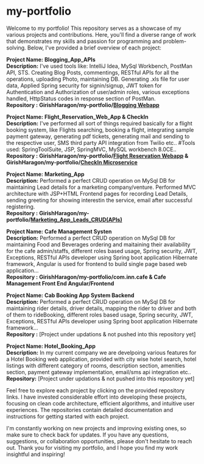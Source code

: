 # my-portfolio
Welcome to my portfolio! This repository serves as a showcase of my various projects and contributions. Here, you'll find a diverse range of work that demonstrates my skills and passion for programming and problem-solving. Below, I've provided a brief overview of each project:

**Project Name:** **Blogging_App_APIs**      
**Description:** I've used tools like: IntelliJ Idea, MySql Workbench, PostMan API, STS. Creating Blog Posts, commentings, RESTful APIs for all the operations, uploading Photo, maintaining DB. Generating .xls file for user data, Applied Spring security for signin/signup, JWT token for Authentication and Authorization of user/admin roles, various exceptions handled, HttpStatus codes in response section of PostMan.        
**Repository :** **GirishHaragon/my-portfolio/[Blogging Webapp](https://github.com/GirishHaragon/my-portfolio/tree/main/Blogging_App_APIs)**

**Project Name:** **Flight_Reservation_Web_App    &    CheckIn**   
**Description:** I've performed all sort of things required basically for a flight booking system, like Flights searching, booking a flight, integrating sample payment gateway, generating pdf tickets, generating mail and sending to the respective user, SMS third party API integration from Twilio etc.. #Tools used: SpringToolSuite, JSP, SpringMVC, MySQL workbench 8.0CE..           
**Repository :**  **GirishHaragon/my-portfolio/[Flight Reservation Webapp](https://github.com/GirishHaragon/my-portfolio/tree/main/Flight_Reservation_app)   &   GirishHaragon/my-portfolio/[CheckIn Microservice](https://github.com/GirishHaragon/my-portfolio/tree/main/CheckIn)**

**Project Name:** **Marketing_App**          
**Description:** Performed a perfect CRUD operation on MySql DB for maintaining Lead details for a marketing company/venture. Performed MVC architecture with JSP+HTML Frontend pages for recording Lead Details, sending greeting for showing interestin the service, email after successful registering.             
**Repository :** **GirishHaragon/my-portfolio/[Marketing_App_Leads_CRUD(APIs)](https://github.com/GirishHaragon/my-portfolio/tree/main/Marketing_App_Leads_CRUD(APIs))**

**Project Name:** **Cafe Management Systen**          
**Description:** Performed a perfect CRUD operation on MySql DB for maintaining Food and Beverages ordering and maitaining their availability for the cafe admin/staffs, different roles based usage, Spring security, JWT, Exceptions, RESTful APIs developer using Spring boot application Hibernate framework, Angular is used for frontend to build single page based web application...           
**Repository :** **GirishHaragon/my-portfolio/com.inn.cafe       &       Cafe Management Front End Angular/Frontend**

**Project Name:** **Cab Booking App System Backend**            
**Description:** Performed a perfect CRUD operation on MySql DB for maintaining rider details, driver details, mapping the rider to driver and both of them to rideBooking, different roles based usage, Spring security, JWT, Exceptions, RESTful APIs developer using Spring boot application Hibernate framework...         
**Repository :** [Project under updations & not pushed into this repository yet]

**Project Name: Hotel_Booking_App**           
**Description:** In my current company we are develpoing various features for a Hotel Booking web application, provided with city wise hotel search, hotel listings with different category of rooms, description section, amenities section, payment gateway implementation, email/sms api integration etc..           
**Repository:** [Project under updations & not pushed into this repository yet]

Feel free to explore each project by clicking on the provided repository links. I have invested considerable effort into developing these projects, focusing on clean code architecture, efficient algorithms, and intuitive user experiences. The repositories contain detailed documentation and instructions for getting started with each project.

I'm constantly working on new projects and improving existing ones, so make sure to check back for updates. If you have any questions, suggestions, or collaboration opportunities, please don't hesitate to reach out. Thank you for visiting my portfolio, and I hope you find my work insightful and inspiring!
